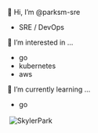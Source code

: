 👋 Hi, I’m @parksm-sre
- SRE / DevOps

👀 I’m interested in ...
- go
- kubernetes
- aws

🌱 I’m currently learning ...
- go

<p>&nbsp;<img align="center" src="https://github-readme-stats.vercel.app/api?username=SkylerPark&show_icons=true&hide=stars,issues" alt="SkylerPark" /></p>
